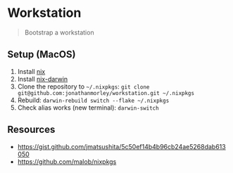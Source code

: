 # Workstation

> Bootstrap a workstation

## Setup (MacOS)

1. Install [nix](https://nixos.org/download.html)
2. Install [nix-darwin](https://github.com/LnL7/nix-darwin#install)
3. Clone the repository to `~/.nixpkgs`: `git clone git@github.com:jonathanmorley/workstation.git ~/.nixpkgs`
4. Rebuild: `darwin-rebuild switch --flake ~/.nixpkgs`
5. Check alias works (new terminal): `darwin-switch`

## Resources

- https://gist.github.com/jmatsushita/5c50ef14b4b96cb24ae5268dab613050
- https://github.com/malob/nixpkgs
